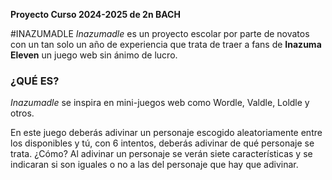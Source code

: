 **Proyecto Curso 2024-2025 de 2n BACH**

#INAZUMADLE
_Inazumadle_ es un proyecto escolar por parte de novatos con un tan solo un año de experiencia que trata de traer a fans de **Inazuma Eleven** un juego web sin ánimo de lucro.

### ¿QUÉ ES?
_Inazumadle_ se inspira en mini-juegos web como Wordle, Valdle, Loldle y otros.

En este juego deberás adivinar un personaje escogido aleatoriamente entre los disponibles y tú, con 6 intentos, deberás adivinar de qué personaje se trata. 
¿Cómo? Al adivinar un personaje se verán siete características y se indicaran si son iguales o no a las del personaje que hay que adivinar.
